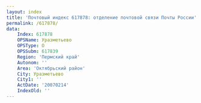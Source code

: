 ```yaml
---
layout: index
title: 'Почтовый индекс 617878: отделение почтовой связи Почты России'
permalink: /617878/
data:
    Index: 617878
    OPSName: Уразметьево
    OPSType: О
    OPSSubm: 617839
    Region: 'Пермский край'
    Autonom: ''
    Area: 'Октябрьский район'
    City: Уразметьево
    City1: ''
    ActDate: '20070214'
    IndexOld: ''
---
```

